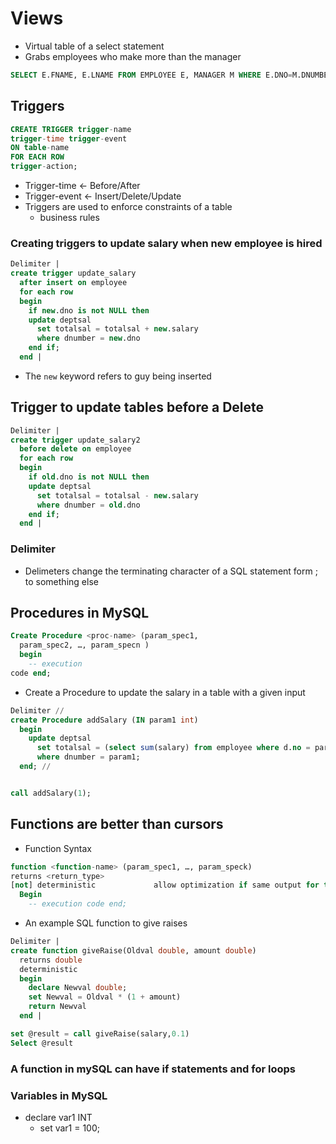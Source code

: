 # Views
- Virtual table of a select statement
- Grabs employees who make more than the manager
```SQL
SELECT E.FNAME, E.LNAME FROM EMPLOYEE E, MANAGER M WHERE E.DNO=M.DNUMBER AND E.SALARY > M.SALARY;
```

## Triggers
``` SQL
CREATE TRIGGER trigger-name
trigger-time trigger-event
ON table-name
FOR EACH ROW
trigger-action;
```
- Trigger-time <- Before/After
- Trigger-event <- Insert/Delete/Update
- Triggers are used to enforce constraints of a table
  - business rules


### Creating triggers to update salary when new employee is hired
```SQL
Delimiter |
create trigger update_salary
  after insert on employee
  for each row
  begin
    if new.dno is not NULL then
    update deptsal
      set totalsal = totalsal + new.salary
      where dnumber = new.dno
    end if;
  end |
```
-  The `new` keyword refers to guy being inserted

## Trigger to update tables before a Delete
```SQL
Delimiter |
create trigger update_salary2
  before delete on employee
  for each row
  begin
    if old.dno is not NULL then
    update deptsal
      set totalsal = totalsal - new.salary
      where dnumber = old.dno
    end if;
  end |
```
### Delimiter
- Delimeters change the terminating character of a SQL statement form ; to something else


## Procedures in MySQL
```SQL
Create Procedure <proc-name> (param_spec1,
  param_spec2, …, param_specn )
  begin
    -- execution
code end;
```
- Create a Procedure to update the salary in a table with a given input
```SQL
Delimiter //
create Procedure addSalary (IN param1 int)
  begin
    update deptsal
      set totalsal = (select sum(salary) from employee where d.no = param1);
      where dnumber = param1;
  end; //


call addSalary(1);
```

## Functions are better than cursors
- Function Syntax
```SQL
function <function-name> (param_spec1, …, param_speck)
returns <return_type>
[not] deterministic             allow optimization if same output for the same input (use RAND not deterministic )
  Begin                       
    -- execution code end;
```
- An example SQL function to give raises
```SQL
Delimiter |
create function giveRaise(Oldval double, amount double)
  returns double
  deterministic
  begin
    declare Newval double;
    set Newval = Oldval * (1 + amount)
    return Newval
  end |

set @result = call giveRaise(salary,0.1)
Select @result
```
### __A function in mySQL can have if statements and for loops__

### Variables in MySQL
- declare var1 INT
  - set var1 = 100;
